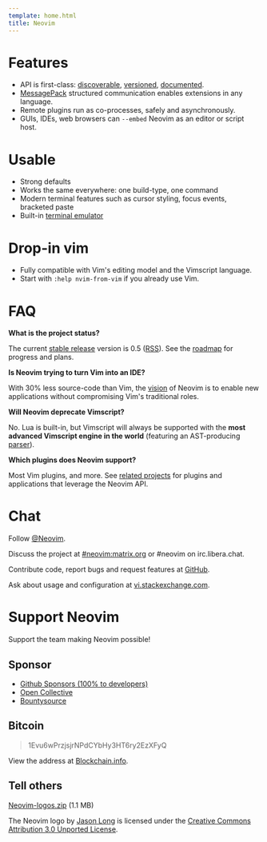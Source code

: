 ```yaml
---
template: home.html
title: Neovim
---
```


# Features

* API is first-class: [discoverable](https://neovim.io/doc/user/api.html#api-mapping), [versioned](https://neovim.io/doc/user/api.html#api-contract), [documented](https://neovim.io/doc/user/api.html#api-global).
* [MessagePack](http://msgpack.org/) structured communication enables extensions in any language.
* Remote plugins run as co-processes, safely and asynchronously.
* GUIs, IDEs, web browsers can `--embed` Neovim as an editor or script host.

# Usable

* Strong defaults
* Works the same everywhere: one build-type, one command
* Modern terminal features such as cursor styling, focus events, bracketed paste
* Built-in [terminal emulator](https://www.youtube.com/watch?v=xZbMVj9XSUo)

# Drop-in vim

* Fully compatible with Vim's editing model and the Vimscript language.
* Start with `:help nvim-from-vim` if you already use Vim.

# FAQ

**What is the project status?**

The current [stable release](https://github.com/neovim/neovim/releases/latest) version is 0.5 ([RSS](https://github.com/neovim/neovim/tags.atom)). See the [roadmap](/about/roadmap) for progress and plans.

**Is Neovim trying to turn Vim into an IDE?**

With 30% less source-code than Vim, the [vision](/about/vision) of Neovim is to enable new applications without compromising Vim's traditional roles.

**Will Neovim deprecate Vimscript?**

No. Lua is built-in, but Vimscript will always be supported with the **most advanced Vimscript engine in the world** (featuring an AST-producing [parser](https://neovim.io/doc/user/api.html#nvim_parse_expression())).

**Which plugins does Neovim support?**

Most Vim plugins, and more. See [related projects](https://github.com/neovim/neovim/wiki/Related-projects) for plugins and applications that leverage the Neovim API.

# Chat

Follow [@Neovim](https://twitter.com/Neovim).

Discuss the project at [#neovim:matrix.org](https://app.element.io/#/room/#neovim:matrix.org) or #neovim on irc.libera.chat.

Contribute code, report bugs and request features at [GitHub](https://github.com/neovim/neovim).

Ask about usage and configuration at [vi.stackexchange.com](https://vi.stackexchange.com/).

# Support Neovim

Support the team making Neovim possible!

## Sponsor

* [Github Sponsors (100% to developers)](https://github.com/sponsors/neovim)
* [Open Collective](https://opencollective.com/neovim)
* [Bountysource](https://salt.bountysource.com/teams/neovim)

## Bitcoin

> 1Evu6wPrzjsjrNPdCYbHy3HT6ry2EzXFyQ

View the address at [Blockchain.info](https://blockchain.info/address/1Evu6wPrzjsjrNPdCYbHy3HT6ry2EzXFyQ).

## Tell others

[Neovim-logos.zip](http://neovim.io/logos/neovim-logos.zip) (1.1 MB)

The Neovim logo by [Jason Long](https://twitter.com/jasonlong) is licensed under the
[Creative Commons Attribution 3.0 Unported License](https://creativecommons.org/licenses/by/3.0/).
